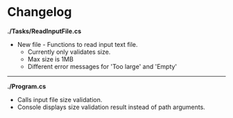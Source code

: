 # Changelog

**./Tasks/ReadInputFile.cs**
* New file - Functions to read input text file.
	* Currently only validates size.
	* Max size is 1MB
	* Different error messages for 'Too large' and 'Empty'

---

**./Program.cs**
* Calls input file size validation.
* Console displays size validation result instead of path arguments.
